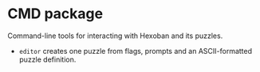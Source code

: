 # CMD package

Command-line tools for interacting with Hexoban and its puzzles.

- `editor` creates one puzzle from flags, prompts and an ASCII-formatted
puzzle definition.
